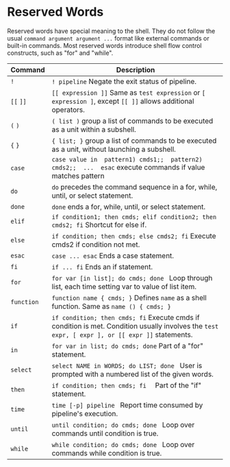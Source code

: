 # Reserved Words

Reserved words have special meaning to the shell. They do not follow the
usual `command argument argument ...` format like external commands or
built-in commands. Most reserved words introduce shell flow control
constructs, such as "for" and "while".

| Command    | Description                                                                                                                                       |
| ---------- | ------------------------------------------------------------------------------------------------------------------------------------------------- |
| `!`        | `! pipeline`  Negate the exit status of pipeline.                                                                                                 |
| `[[`  `]]` | `[[ expression ]]`  Same as `test expression` or `[ expression ]`, except `[[ ]]` allows additional operators.                                    |
| `(`  `)`   | `( list )`  group a list of commands to be executed as a unit within a subshell.                                                                  |
| `{`  `}`   | `{ list; }`  group a list of commands to be executed as a unit, without launching a subshell.                                                     |
| `case`     | `case value in  pattern1) cmds1;;  pattern2) cmds2;;  ...  esac`  execute commands if value matches pattern                                       |
| `do`       | `do`  precedes the command sequence in a for, while, until, or select statement.                                                                  |
| `done`     | `done`  ends a for, while, until, or select statement.                                                                                            |
| `elif`     | `if condition1; then cmds; elif condition2; then cmds2; fi`  Shortcut for else if.                                                                |
| `else`     | `if condition; then cmds; else cmds2; fi`  Execute cmds2 if condition not met.                                                                    |
| `esac`     | `case ... esac`  Ends a case statement.                                                                                                           |
| `fi`       | `if ... fi`  Ends an if statement.                                                                                                                |
| `for`      | `for var [in list]; do cmds; done `  Loop through list, each time setting var to value of list item.                                              |
| `function` | `function name { cmds; }`  Defines `name` as a shell function. Same as `name () { cmds; }`                                                        |
| `if`       | `if condition; then cmds; fi`   Execute cmds if condition is met. Condition usually involves the `test expr, [ expr ], or [[ expr ]]` statements. |
| `in`       | `for var in list; do cmds; done`  Part of a "for" statement.                                                                                      |
| `select`   | `select NAME in WORDS; do LIST; done `  User is prompted with a numbered list of the given words.                                                 |
| `then`     | `if condition; then cmds; fi  `  Part of the "if" statement.                                                                                      |
| `time`     | `time [-p] pipeline `  Report time consumed by pipeline's execution.                                                                              |
| `until`    | `until condition; do cmds; done `  Loop over commands until condition is true.                                                                    |
| `while`    | `while condition; do cmds; done `  Loop over commands while condition is true.                                                                    |
